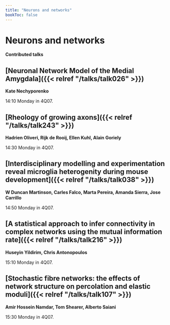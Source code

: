 ```yaml
---
title: "Neurons and networks"
bookToc: false
---
```


# Neurons and networks

**Contributed talks**


## [Neuronal Network Model of the Medial Amygdala]({{< relref "/talks/talk026" >}})

**Kate Nechyporenko**

14:10 Monday in 4Q07.


## [Rheology of growing axons]({{< relref "/talks/talk243" >}})

**Hadrien Oliveri, Rijk de Rooij, Ellen Kuhl, Alain Goriely**

14:30 Monday in 4Q07.


## [Interdisciplinary modelling and experimentation reveal microglia heterogenity during mouse development]({{< relref "/talks/talk038" >}})

**W Duncan Martinson, Carles Falco, Marta Pereira, Amanda Sierra, Jose Carrillo**

14:50 Monday in 4Q07.


## [A statistical approach to infer connectivity in complex networks using the mutual information rate]({{< relref "/talks/talk216" >}})

**Huseyin Yildirim, Chris Antonopoulos**

15:10 Monday in 4Q07.


## [Stochastic fibre networks: the effects of network structure on percolation and elastic moduli]({{< relref "/talks/talk107" >}})

**Amir Hossein Namdar, Tom Shearer, Alberto Saiani**

15:30 Monday in 4Q07.


